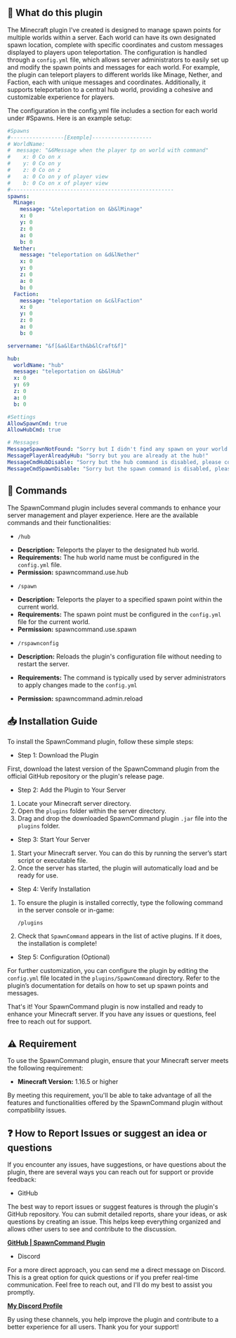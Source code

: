 
## 🐛 **What do this plugin**
The Minecraft plugin I've created is designed to manage spawn points for multiple worlds within a server. Each world can have its own designated spawn location, complete with specific coordinates and custom messages displayed to players upon teleportation. The configuration is handled through a ```config.yml``` file, which allows server administrators to easily set up and modify the spawn points and messages for each world. For example, the plugin can teleport players to different worlds like Minage, Nether, and Faction, each with unique messages and coordinates. Additionally, it supports teleportation to a central hub world, providing a cohesive and customizable experience for players.

The configuration in the config.yml file includes a section for each world under #Spawns. Here is an example setup:
```yml
#Spawns
#-----------------[Exemple]-------------------
# WorldName: 
#  message: "&6Message when the player tp on world with command"
#    x: 0 Co on x
#    y: 0 Co on y
#    z: 0 Co on z
#    a: 0 Co on y of player view
#    b: 0 Co on x of player view
#----------------------------------------------------
spawns:
  Minage:
    message: "&teleportation on &b&lMinage"
    x: 0
    y: 0
    z: 0
    a: 0
    b: 0
  Nether:
    message: "teleportation on &d&lNether"
    x: 0
    y: 0
    z: 0
    a: 0
    b: 0
  Faction:
    message: "teleportation on &c&lFaction"
    x: 0
    y: 0
    z: 0
    a: 0
    b: 0

servername: "&f[&a&lEarth&b&lCraft&f]"

hub:
  worldName: "hub"
  message: "teleportation on &b&lHub"
  x: 0
  y: 69
  z: 0
  a: 0
  b: 0

#Settings
AllowSpawnCmd: true
AllowHubCmd: true

# Messages
MessageSpawnNotFound: "Sorry but I didn't find any spawn on your world!"
MessagePlayerAlreadyHub: "Sorry but you are already at the hub!"
MessageCmdHubDisable: "Sorry but the hub command is disabled, please configure this file"
MessageCmdSpawnDisable: "Sorry but the spawn command is disabled, please configure this file"
```

## 🤖 **Commands**

The SpawnCommand plugin includes several commands to enhance your server management and player experience. Here are the available commands and their functionalities:

*  `/hub`

- **Description:** Teleports the player to the designated hub world.
- **Requirements:** The hub world name must be configured in the `config.yml` file.
- **Permission:** spawncommand.use.hub

*  `/spawn`

- **Description:** Teleports the player to a specified spawn point within the current world.
- **Requirements:** The spawn point must be configured in the `config.yml` file for the current world.
- **Permission:** spawncommand.use.spawn

*  `/rspawnconfig`

 * **Description:** Reloads the plugin's configuration file without needing to restart the server.
 * **Requirements:** The command is typically used by server administrators to apply changes made to the `config.yml`
 * **Permission:** spawncommand.admin.reload
  
## 📥 **Installation Guide**

To install the SpawnCommand plugin, follow these simple steps:

 * Step 1: Download the Plugin

First, download the latest version of the SpawnCommand plugin from the official GitHub repository or the plugin's release page.

 *  Step 2: Add the Plugin to Your Server

1. Locate your Minecraft server directory.
2. Open the `plugins` folder within the server directory.
3. Drag and drop the downloaded SpawnCommand plugin `.jar` file into the `plugins` folder.

 *  Step 3: Start Your Server

1. Start your Minecraft server. You can do this by running the server’s start script or executable file.
2. Once the server has started, the plugin will automatically load and be ready for use.

 *  Step 4: Verify Installation

1. To ensure the plugin is installed correctly, type the following command in the server console or in-game:
   ```
   /plugins
   ```
2. Check that `SpawnCommand` appears in the list of active plugins. If it does, the installation is complete!

 *  Step 5: Configuration (Optional)

For further customization, you can configure the plugin by editing the `config.yml` file located in the `plugins/SpawnCommand` directory. Refer to the plugin’s documentation for details on how to set up spawn points and messages.

That's it! Your SpawnCommand plugin is now installed and ready to enhance your Minecraft server. If you have any issues or questions, feel free to reach out for support.

## ⚠️ **Requirement**

To use the SpawnCommand plugin, ensure that your Minecraft server meets the following requirement:

- **Minecraft Version:** 1.16.5 or higher

By meeting this requirement, you'll be able to take advantage of all the features and functionalities offered by the SpawnCommand plugin without compatibility issues.

## ❓ **How to Report Issues or suggest an idea or questions**

If you encounter any issues, have suggestions, or have questions about the plugin, there are several ways you can reach out for support or provide feedback:

 * GitHub

The best way to report issues or suggest features is through the plugin's GitHub repository. You can submit detailed reports, share your ideas, or ask questions by creating an issue. This helps keep everything organized and allows other users to see and contribute to the discussion.

__[GitHub | SpawnCommand Plugin](https://github.com/Roby360/SpawnCommand/issues)__

 * Discord

For a more direct approach, you can send me a direct message on Discord. This is a great option for quick questions or if you prefer real-time communication. Feel free to reach out, and I'll do my best to assist you promptly.

__[My Discord Profile](https://discord.com/users/789802191149989908)__

By using these channels, you help improve the plugin and contribute to a better experience for all users. Thank you for your support!
